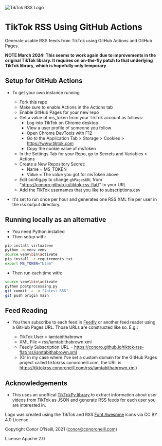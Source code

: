 ![TikTok RSS Logo](https://tiktokrss.conoroneill.com/favicon-32x32.png)
# TikTok RSS Using GitHub Actions

Generate usable RSS feeds from TikTok using GitHub Actions and GitHub Pages.


**NOTE March 2024: This seems to work again due to improvements in the original TikTok library. It requires on on-the-fly patch to that underlying TikTok library, which is hopefully only temporary**

## Setup for GitHub Actions
* To get your own instance running
    * Fork this repo
    * Make sure to enable Actions in the Actions tab
    * Enable GitHub Pages for your new repo
    * Get a value of ms_token from your TikTok account as follows:
        * Log into TikTok on Chrome desktop
        * View a user profile of someone you follow
        * Open Chrome DevTools with F12
        * Go to the Application Tab > Storage > Cookies > https://www.tiktok.com
        * Copy the cookie value of msToken
    * In the Settings Tab for your Repo, go to Secrets and Variables > Actions
    * Create a New Repository Secret:
        * Name = MS_TOKEN
        * Value = The value you got for msToken above 
    * Edit config.py to change `ghPagesURL` from "https://conoro.github.io/tiktok-rss-flat/" to your URL
    * Add the TikTok usernames that you like to subscriptions.csv

* It's set to run once per hour and generates one RSS XML file per user in the rss output directory.

## Running locally as an alternative
* You need Python installed
* Then setup with:

```bash
pip install virtualenv
python -m venv venv
source venv\bin\activate
pip install -r requirements.txt
export MS_TOKEN="blah"
```

* Then run each time with:

```bash
source venv\bin\activate
python postprocessing.py
git commit -a -m "latest RSS"
git push origin main
```

## Feed Reading
* You then subscribe to each feed in [Feedly](https://www.feedly.com) or another feed reader using a GitHub Pages URL. Those URLs are constructed like so. E.g.:

    * TikTok User = iamtabithabrown
    * XML File = rss/iamtabithabrown.xml
    * Feedly Subscription URL = https://conoro.github.io/tiktok-rss-flat/rss/iamtabithabrown.xml
    * (Or in my case where I've set a custom domain for the GitHub Pages project called tiktokrss.conoroneill.com, the URL is https://tiktokrss.conoroneill.com/rss/iamtabithabrown.xml)

## Acknowledgements
* This uses an unoffical [TikTokPy library](https://github.com/davidteather/TikTok-Api) to extract information about user videos from TikTok as JSON and generate RSS feeds for each user you are interested in.

Logo was created using the TikTok and RSS [Font Awesome](https://fontawesome.com/license/free) icons via CC BY 4.0 License

Copyright Conor O'Neill, 2021 (conor@conoroneill.com)

License Apache 2.0

